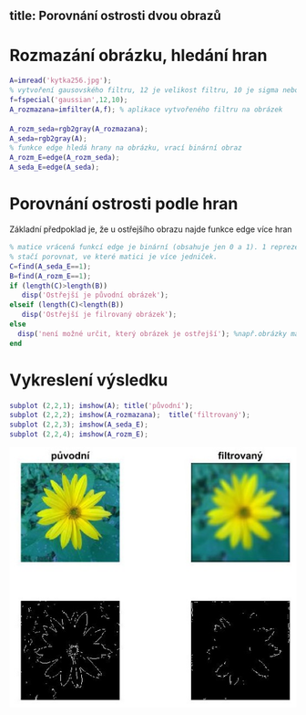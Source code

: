 ﻿title: Porovnání ostrosti dvou obrazů
--- 
# Rozmazání obrázku, hledání hran
 ``` matlab
A=imread('kytka256.jpg');
% vytvoření gausovského filtru, 12 je velikost filtru, 10 je sigma neboli směrodatná odchylka
f=fspecial('gaussian',12,10);
A_rozmazana=imfilter(A,f); % aplikace vytvořeného filtru na obrázek

A_rozm_seda=rgb2gray(A_rozmazana);
A_seda=rgb2gray(A);
% funkce edge hledá hrany na obrázku, vrací binární obraz
A_rozm_E=edge(A_rozm_seda);
A_seda_E=edge(A_seda);

 ```
# Porovnání ostrosti podle hran
Základní předpoklad je, že u ostřejšího obrazu najde funkce edge více hran
 ``` matlab
 % matice vrácená funkcí edge je binární (obsahuje jen 0 a 1). 1 reprezentuje hranu. 
 % stačí porovnat, ve které matici je více jedniček.
C=find(A_seda_E==1); 
B=find(A_rozm_E==1);
if (length(C)>length(B))
    disp('Ostřejší je původní obrázek');
elseif (length(C)<length(B))
    disp('Ostřejší je filrovaný obrázek');
else
   disp('není možné určit, který obrázek je ostřejší'); %např.obrázky mají stejný počet hran  
end 
 ```
# Vykreslení výsledku
 ``` matlab
subplot (2,2,1); imshow(A); title('původní');
subplot (2,2,2); imshow(A_rozmazana);  title('filtrovaný');
subplot (2,2,3); imshow(A_seda_E);
subplot (2,2,4); imshow(A_rozm_E);  
 ```
 
 ![](../media/compare_sharpness_result.jpg)
